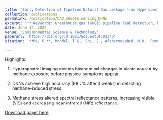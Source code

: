 ```yaml
---
title: "Early Detection of Pipeline Natural Gas Leakage from Hyperspectral Imaging by Vegetation Indicators and Deep Neural Networks"
collection: publications
permalink: /publication/UAV_Remote sensing_DNNs
excerpt: '**_Keywords: Greenhouse gas (GHG); pipeline leak detection; hyperspectral imaging; remote sensing; vegetation indicators; DNN; machine learning_** <br/>Deep Neural Networks identified underground natural gas leaks from hyperspectral remote sensing imaging with an overall higher sensitivity and earlier detection than Vegetation Indicators (VIs), enabling early intervention for pipeline leak maintenance and management.'
date: June 14, 2024
venue: 'Environmental Science & Technology'
paperurl: 'https://doi.org/10.1021/acs.est.4c03345'
citation: '**Ma, P.**, Mondal, T.G., Shi, Z., Afsharmovahed, M.H., Romans, K., Li, L., Zhuo, Y. and Chen, G., 2024. Early Detection of Pipeline Natural Gas Leakage from Hyperspectral Imaging by Vegetation Indicators and Deep Neural Networks. Environmental Science & Technology.'

---
```


Highlights: 

1. Hyperspectral imaging detects biochemical changes in plants caused by methane exposure before physical symptoms appear.

2. DNNs achieve high accuracy (98.2% after 3 weeks) in detecting methane-induced stress.
3. Methane stress altered spectral reflectance patterns, increasing visible (VIS) and decreasing near-infrared (NIR) reflectance.

[Download paper here](https://drive.google.com/file/d/1Bvo7Nog3FCRBE8V-HSVLIF8NDa--16vc/view?usp=sharing)
